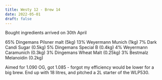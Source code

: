 ```yaml
---
title: Westy 12 - Brew 14 
date: 2022-05-01
draft: false 
---
```



Bought ingredients arrived on 30th April

65% Dingemans Pilsner malt (5kg)
13% Weyermann Munich (1kg)
7% Dark Candi Sugar (0.5kg)
5% Dingemans Special B (0.4kg)
4% Weyermann Caramunich (0.3kg)
3% Dingemans Wheat Malt (0.25kg)
3% Bestmalz Melanoidin (0.2kg)

Aimed for 1.090 OG, got 1.085 - forgot my efficiency would be lower for a big brew.
End up with 18 litres, and pitched a 2L starter of the WLP530.



